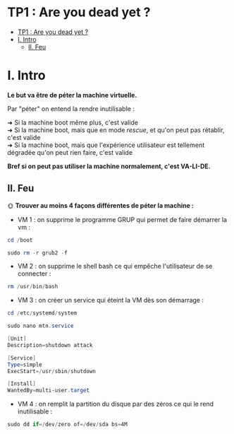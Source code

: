 # TP1 : Are you dead yet ?  

- [TP1 : Are you dead yet ?](#tp1--are-you-dead-yet-)
- [I. Intro](#i-intro)
  - [II. Feu](#ii-feu)

# I. Intro

**Le but va être de péter la machine virtuelle.**

Par "péter" on entend la rendre inutilisable :

➜ Si la machine boot même plus, c'est valide  
➜ Si la machine boot, mais que en mode *rescue*, et qu'on peut pas rétablir, c'est valide  
➜ Si la machine boot, mais que l'expérience utilisateur est tellement dégradée qu'on peut rien faire, c'est valide

**Bref si on peut pas utiliser la machine normalement, c'est VA-LI-DE.**  

## II. Feu

🌞 **Trouver au moins 4 façons différentes de péter la machine :**

- VM 1 :
 on supprime le programme GRUP qui permet de faire démarrer la vm :
```powershell
cd /boot
```
```powershell
sudo rm -r grub2 -f
```
- VM 2 :
 on supprime le shell bash ce qui empêche l'utilisateur de se connecter :
```powershell
rm /usr/bin/bash
```
- VM 3 :
 on créer un service qui éteint la VM dès son démarrage :
 ```powershell
 cd /etc/systemd/system
```
```powershell
sudo nano mtn.service
```
```powershell
[Unit]
Description=shutdown attack

[Service]
Type=simple
ExecStart=/usr/sbin/shutdown

[Install]
WantedBy=multi-user.target
```

- VM 4 :
 on remplit la partition du disque par des zéros ce qui le rend inutilisable :
```powershell
sudo dd if=/dev/zero of=/dev/sda bs=4M
```
